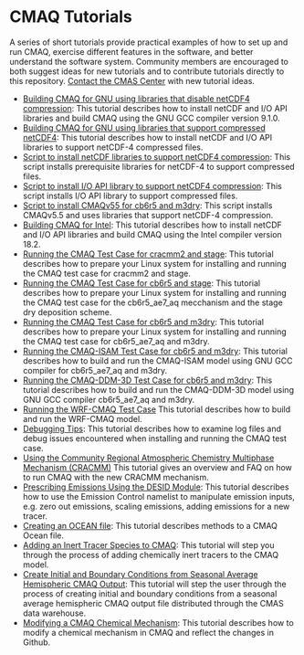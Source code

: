 CMAQ Tutorials
==============

A series of short tutorials provide practical examples of how to set up and run CMAQ, exercise different features in the software, and better understand the software system. Community members are encouraged to both suggest ideas for new tutorials and to contribute tutorials directly to this repository. [Contact the CMAS Center](cmas@unc.edu) with new tutorial ideas.

- [Building CMAQ for GNU using libraries that disable netCDF4 compression](CMAQ_UG_tutorial_build_library_gcc.md): This tutorial describes how to install netCDF and I/O API libraries and build CMAQ using the GNU GCC compiler version 9.1.0. 
- [Building CMAQ for GNU using libraries that support compressed netCDF4](CMAQ_UG_tutorial_build_library_gcc_support_nc4.md): This tutorial describes how to install netCDF and I/O API libraries to support netCDF-4 compressed files.  
- [Script to install netCDF libraries to support netCDF4 compression](gcc_install_netcdf_for_nc4_compression.csh): This script installs prerequisite libraries for netCDF-4 to support compressed files.
- [Script to install I/O API library to support netCDF4 compression](gcc_install_ioapi_for_nc4_compression.csh): This script installs I/O API library to support compressed files.
- [Script to install CMAQv55 for cb6r5 and m3dry](gcc_install_cmaq55_cb6r5_m3dry.csh): This script installs CMAQv5.5 and uses libraries that support netCDF-4 compression.
- [Building CMAQ for Intel](CMAQ_UG_tutorial_build_library_intel.md): This tutorial describes how to install netCDF and I/O API libraries and build CMAQ using the Intel compiler version 18.2. 
- [Running the CMAQ Test Case for cracmm2 and stage](CMAQ_UG_tutorial_benchmark_cracmm2_stage.md): This tutorial describes how to prepare your Linux system for installing and running the CMAQ test case for cracmm2 and stage.
- [Running the CMAQ Test Case for cb6r5 and stage](CMAQ_UG_tutorial_benchmark_cb6r5_stage.md): This tutorial describes how to prepare your Linux system for installing and running the CMAQ test case for the cb6r5_ae7_aq mecchanism and the stage dry deposition scheme. 
- [Running the CMAQ Test Case for cb6r5 and m3dry](CMAQ_UG_tutorial_benchmark.md): This tutorial describes how to prepare your Linux system for installing and running the CMAQ test case for cb6r5_ae7_aq and m3dry.
- [Running the CMAQ-ISAM Test Case for cb6r5 and m3dry](CMAQ_UG_tutorial_ISAM.md): This tutorial describes how to build and run the CMAQ-ISAM model using GNU GCC compiler for cb6r5_ae7_aq and m3dry.
- [Running the CMAQ-DDM-3D Test Case for cb6r5 and m3dry](CMAQ_UG_tutorial_DDM3D.md): This tutorial describes how to build and run the CMAQ-DDM-3D model using GNU GCC compiler cb6r5_ae7_aq and m3dry.
- [Running the WRF-CMAQ Test Case](CMAQ_UG_tutorial_WRF-CMAQ_Benchmark.md) This tutorial describes how to build and run the WRF-CMAQ model.
- [Debugging Tips](CMAQ_UG_tutorial_debug.md): This tutorial describes how to examine log files and debug issues encountered when installing and running the CMAQ test case. 
- [Using the Community Regional Atmospheric Chemistry Multiphase Mechanism (CRACMM)](CMAQ_UG_tutorial_CRACMM.md) This tutorial gives an overview and FAQ on how to run CMAQ with the new CRACMM mechanism.
- [Prescribing Emissions Using the DESID Module](CMAQ_UG_tutorial_emissions.md): This tutorial describes how to use the Emission Control namelist to manipulate emission inputs, e.g. zero out emissions, scaling emissions, adding emissions for a new tracer.
- [Creating an OCEAN file](CMAQ_UG_tutorial_oceanfile.md): This tutorial describes methods to a CMAQ Ocean file.
- [Adding an Inert Tracer Species to CMAQ](CMAQ_UG_tutorial_tracers.md): This tutorial will step you through the process of adding chemically inert tracers to the CMAQ model.  
- [Create Initial and Boundary Conditions from Seasonal Average Hemispheric CMAQ Output](CMAQ_UG_tutorial_HCMAQ_IC_BC.md): This tutorial will step the user through the process of creating initial and boundary conditions from a seasonal average hemispheric CMAQ output file distributed through the CMAS data warehouse.
- [Modifying a CMAQ Chemical Mechanism](CMAQ_UG_tutorial_chemicalmechanism.md): This tutorial describes how to modify a chemical mechanism in CMAQ and reflect the changes in Github.

